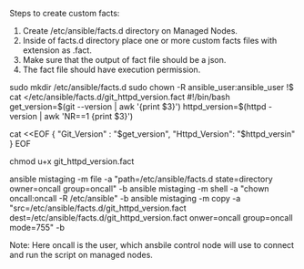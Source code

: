 Steps to create custom facts:
1. Create /etc/ansible/facts.d directory on Managed Nodes.
2. Inside of facts.d directory place one or more custom facts files with extension as .fact.
3. Make sure that the output of fact file should be a json.
4. The fact file should have execution permission.


sudo mkdir /etc/ansible/facts.d
sudo chown -R ansible_user:ansible_user !$
cat <<EOF >/etc/ansible/facts.d/git_httpd_version.fact
#!/bin/bash
get_version=$(git --version | awk '{print $3}')
httpd_version=$(httpd -version | awk 'NR==1 {print $3}')

cat <<EOF
{
    "Git_Version" : "$get_version",
    "Httpd_Version": "$httpd_versin"
}
EOF

chmod u+x git_httpd_version.fact


ansible mistaging -m file -a "path=/etc/ansible/facts.d state=directory owner=oncall group=oncall" -b
ansible mistaging -m shell -a "chown oncall:oncall -R /etc/ansible" -b
ansible mistaging -m copy -a "src=/etc/ansible/facts.d/git_httpd_version.fact dest=/etc/ansible/facts.d/git_httpd_version.fact onwer=oncall group=oncall mode=755" -b


Note: Here oncall is the user, which ansbile control node will use to connect and run the script on managed nodes.



